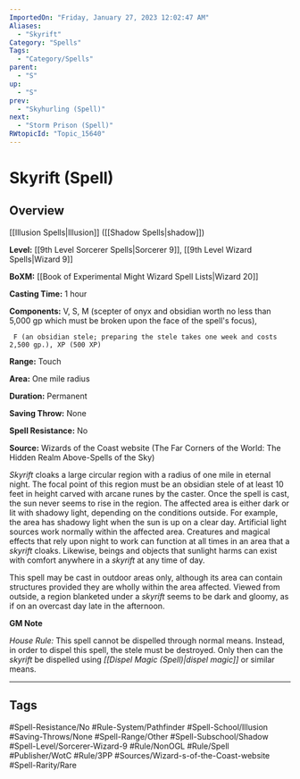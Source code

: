```yaml
---
ImportedOn: "Friday, January 27, 2023 12:02:47 AM"
Aliases:
  - "Skyrift"
Category: "Spells"
Tags:
  - "Category/Spells"
parent:
  - "S"
up:
  - "S"
prev:
  - "Skyhurling (Spell)"
next:
  - "Storm Prison (Spell)"
RWtopicId: "Topic_15640"
---
```

# Skyrift (Spell)
## Overview
[[Illusion Spells|Illusion]] ([[Shadow Spells|shadow]])

**Level:** [[9th Level Sorcerer Spells|Sorcerer 9]], [[9th Level Wizard Spells|Wizard 9]]

**BoXM:** [[Book of Experimental Might Wizard Spell Lists|Wizard 20]]

**Casting Time:** 1 hour

**Components:** V, S, M (scepter of onyx and obsidian worth no less than 5,000 gp which must be broken upon the face of the spell's focus), 

     F (an obsidian stele; preparing the stele takes one week and costs 2,500 gp.), XP (500 XP)

**Range:** Touch

**Area:** One mile radius

**Duration:** Permanent

**Saving Throw:** None

**Spell Resistance:** No

**Source:** Wizards of the Coast website (The Far Corners of the World: The Hidden Realm Above-Spells of the Sky)

*Skyrift* cloaks a large circular region with a radius of one mile in eternal night. The focal point of this region must be an obsidian stele of at least 10 feet in height carved with arcane runes by the caster. Once the spell is cast, the sun never seems to rise in the region. The affected area is either dark or lit with shadowy light, depending on the conditions outside. For example, the area has shadowy light when the sun is up on a clear day. Artificial light sources work normally within the affected area. Creatures and magical effects that rely upon night to work can function at all times in an area that a *skyrift* cloaks. Likewise, beings and objects that sunlight harms can exist with comfort anywhere in a *skyrift* at any time of day.

This spell may be cast in outdoor areas only, although its area can contain structures provided they are wholly within the area affected. Viewed from outside, a region blanketed under a *skyrift* seems to be dark and gloomy, as if on an overcast day late in the afternoon.

**GM Note**

*House Rule:* This spell cannot be dispelled through normal means. Instead, in order to dispel this spell, the stele must be destroyed. Only then can the *skyrift* be dispelled using *[[Dispel Magic (Spell)|dispel magic]]* or similar means.


---
## Tags
#Spell-Resistance/No #Rule-System/Pathfinder #Spell-School/Illusion #Saving-Throws/None #Spell-Range/Other #Spell-Subschool/Shadow #Spell-Level/Sorcerer-Wizard-9 #Rule/NonOGL #Rule/Spell #Publisher/WotC #Rule/3PP #Sources/Wizard-s-of-the-Coast-website #Spell-Rarity/Rare

